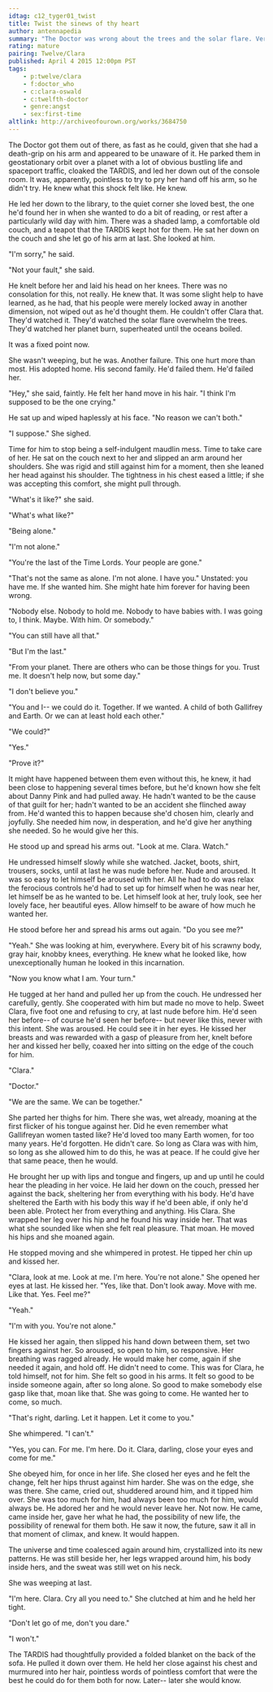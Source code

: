 ```yaml
---
idtag: c12_tyger01_twist
title: Twist the sinews of thy heart
author: antennapedia
summary: "The Doctor was wrong about the trees and the solar flare. Very very wrong."
rating: mature
pairing: Twelve/Clara
published: April 4 2015 12:00pm PST
tags:
    - p:twelve/clara
    - f:doctor_who
    - c:clara-oswald
    - c:twelfth-doctor
    - genre:angst
    - sex:first-time
altlink: http://archiveofourown.org/works/3684750
---
```

The Doctor got them out of there, as fast as he could, given that she had a death-grip on his arm and appeared to be unaware of it. He parked them in geostationary orbit over a planet with a lot of obvious bustling life and spaceport traffic, cloaked the TARDIS, and led her down out of the console room. It was, apparently, pointless to try to pry her hand off his arm, so he didn't try. He knew what this shock felt like. He knew.

He led her down to the library, to the quiet corner she loved best, the one he'd found her in when she wanted to do a bit of reading, or rest after a particularly wild day with him. There was a shaded lamp, a comfortable old couch, and a teapot that the TARDIS kept hot for them. He sat her down on the couch and she let go of his arm at last. She looked at him.

"I'm sorry," he said.

"Not your fault," she said.

He knelt before her and laid his head on her knees. There was no consolation for this, not really. He knew that. It was some slight help to have learned, as he had, that his people were merely locked away in another dimension, not wiped out as he'd thought them. He couldn't offer Clara that. They'd watched it. They'd watched the solar flare overwhelm the trees. They'd watched her planet burn, superheated until the oceans boiled.

It was a fixed point now.

She wasn't weeping, but he was. Another failure. This one hurt more than most. His adopted home. His second family. He'd failed them. He'd failed her.

"Hey," she said, faintly. He felt her hand move in his hair. "I think I'm supposed to be the one crying."

He sat up and wiped haplessly at his face. "No reason we can't both."

"I suppose." She sighed.

Time for him to stop being a self-indulgent maudlin mess. Time to take care of her. He sat on the couch next to her and slipped an arm around her shoulders. She was rigid and still against him for a moment, then she leaned her head against his shoulder. The tightness in his chest eased a little; if she was accepting this comfort, she might pull through.

"What's it like?" she said.

"What's what like?"

"Being alone."

"I'm not alone."

"You're the last of the Time Lords. Your people are gone."

"That's not the same as alone. I'm not alone. I have you." Unstated: you have me. If she wanted him. She might hate him forever for having been wrong.

"Nobody else. Nobody to hold me. Nobody to have babies with. I was going to, I think. Maybe. With him. Or somebody."

"You can still have all that."

"But I'm the last."

"From your planet. There are others who can be those things for you. Trust me. It doesn't help now, but some day."

"I don't believe you."

"You and I-- we could do it. Together. If we wanted. A child of both Gallifrey and Earth. Or we can at least hold each other."

"We could?"

"Yes."

"Prove it?"

It might have happened between them even without this, he knew, it had been close to happening several times before, but he'd known how she felt about Danny Pink and had pulled away. He hadn't wanted to be the cause of that guilt for her; hadn't wanted to be an accident she flinched away from. He'd wanted this to happen because she'd chosen him, clearly and joyfully. She needed him now, in desperation, and he'd give her anything she needed. So he would give her this.

He stood up and spread his arms out. "Look at me. Clara. Watch."

He undressed himself slowly while she watched. Jacket, boots, shirt, trousers, socks, until at last he was nude before her. Nude and aroused. It was so easy to let himself be aroused with her. All he had to do was relax the ferocious controls he'd had to set up for himself when he was near her, let himself be as he wanted to be. Let himself look at her, truly look, see her lovely face, her beautiful eyes. Allow himself to be aware of how much he wanted her.

He stood before her and spread his arms out again. "Do you see me?"

"Yeah." She was looking at him, everywhere. Every bit of his scrawny body, gray hair, knobby knees, everything. He knew what he looked like, how unexceptionally human he looked in this incarnation.

"Now you know what I am. Your turn."

He tugged at her hand and pulled her up from the couch. He undressed her carefully, gently. She cooperated with him but made no move to help. Sweet Clara, five foot one and refusing to cry, at last nude before him. He'd seen her before-- of course he'd seen her before-- but never like this, never with this intent. She was aroused. He could see it in her eyes. He kissed her breasts and was rewarded with a gasp of pleasure from her, knelt before her and kissed her belly, coaxed her into sitting on the edge of the couch for him.

"Clara."

"Doctor."

"We are the same. We can be together."

She parted her thighs for him. There she was, wet already, moaning at the first flicker of his tongue against her. Did he even remember what Gallifreyan women tasted like? He'd loved too many Earth women, for too many years. He'd forgotten. He didn't care. So long as Clara was with him, so long as she allowed him to do this, he was at peace. If he could give her that same peace, then he would.

He brought her up with lips and tongue and fingers, up and up until he could hear the pleading in her voice. He laid her down on the couch, pressed her against the back, sheltering her from everything with his body. He'd have sheltered the Earth with his body this way if he'd been able, if only he'd been able. Protect her from everything and anything. His Clara. She wrapped her leg over his hip and he found his way inside her. That was what she sounded like when she felt real pleasure. That moan. He moved his hips and she moaned again.

He stopped moving and she whimpered in protest. He tipped her chin up and kissed her.

"Clara, look at me. Look at me. I'm here. You're not alone." She opened her eyes at last. He kissed her. "Yes, like that. Don't look away. Move with me. Like that. Yes. Feel me?"

"Yeah."

"I'm with you. You're not alone."

He kissed her again, then slipped his hand down between them, set two fingers against her. So aroused, so open to him, so responsive. Her breathing was ragged already. He would make her come, again if she needed it again, and hold off. He didn't need to come. This was for Clara, he told himself, not for him. She felt so good in his arms. It felt so good to be inside someone again, after so long alone. So good to make somebody else gasp like that, moan like that. She was going to come. He wanted her to come, so much.

"That's right, darling. Let it happen. Let it come to you."

She whimpered. "I can't."

"Yes, you can. For me. I'm here. Do it. Clara, darling, close your eyes and come for me."

She obeyed him, for once in her life. She closed her eyes and he felt the change, felt her hips thrust against him harder. She was on the edge, she was there. She came, cried out, shuddered around him, and it tipped him over. She was too much for him, had always been too much for him, would always be. He adored her and he would never leave her. Not now. He came, came inside her, gave her what he had, the possibility of new life, the possibility of renewal for them both. He saw it now, the future, saw it all in that moment of climax, and knew. It would happen.

The universe and time coalesced again around him, crystallized into its new patterns. He was still beside her, her legs wrapped around him, his body inside hers, and the sweat was still wet on his neck.

She was weeping at last.

"I'm here. Clara. Cry all you need to." She clutched at him and he held her tight.

"Don't let go of me, don't you dare."

"I won't."

The TARDIS had thoughtfully provided a folded blanket on the back of the sofa. He pulled it down over them. He held her close against his chest and murmured into her hair, pointless words of pointless comfort that were the best he could do for them both for now. Later-- later she would know.
